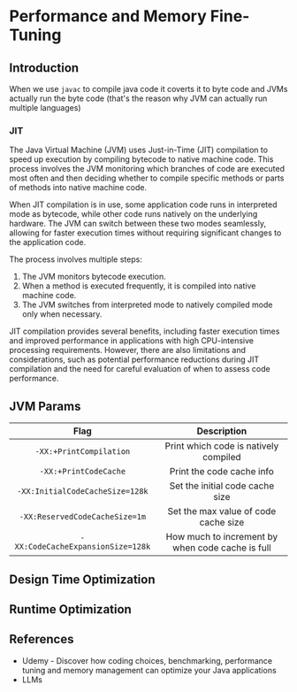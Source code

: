 # Performance and Memory Fine-Tuning
## Introduction
When we use `javac` to compile java code it coverts it to byte code and JVMs actually run the byte code (that's the reason why JVM can actually run multiple languages)

### JIT
The Java Virtual Machine (JVM) uses Just-in-Time (JIT) compilation to speed up execution by compiling bytecode to native machine code. This process involves the JVM monitoring which branches of code are executed most often and then deciding whether to compile specific methods or parts of methods into native machine code.

When JIT compilation is in use, some application code runs in interpreted mode as bytecode, while other code runs natively on the underlying hardware. The JVM can switch between these two modes seamlessly, allowing for faster execution times without requiring significant changes to the application code.

The process involves multiple steps:

1. The JVM monitors bytecode execution.
2. When a method is executed frequently, it is compiled into native machine code.
3. The JVM switches from interpreted mode to natively compiled mode only when necessary.

JIT compilation provides several benefits, including faster execution times and improved performance in applications with high CPU-intensive processing requirements. However, there are also limitations and considerations, such as potential performance reductions during JIT compilation and the need for careful evaluation of when to assess code performance.

## JVM Params
|               Flag                |                   Description                    |
|:---------------------------------:|:------------------------------------------------:|
|      `-XX:+PrintCompilation`      |      Print which code is natively compiled       |
|       `-XX:+PrintCodeCache`       |            Print the code cache info             |
|  `-XX:InitialCodeCacheSize=128k`  |         Set the initial code cache size          |
|  `-XX:ReservedCodeCacheSize=1m`   |       Set the max value of code cache size       |
| `-XX:CodeCacheExpansionSize=128k` | How much to increment by when code cache is full |
## Design Time Optimization

## Runtime Optimization

## References
* Udemy - Discover how coding choices, benchmarking, performance tuning and memory management can optimize your Java applications
* LLMs